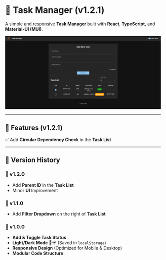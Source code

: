# 🚀 Task Manager (v1.2.1)

A simple and responsive **Task Manager** built with **React**, **TypeScript**, and **Material-UI (MUI)**.

![Task Manager Preview](./public/task-manager-preview-3.png)

---

## 📌 Features (v1.2.1)

✅ Add **Circular Dependency Check** in the **Task List**

---

## 📜 Version History

### 🔹 v1.2.0

- Add **Parent ID** in the **Task List**
- Minor **UI** Improvement

### 🔹 v1.1.0

- Add **Filter Dropdown** on the right of **Task List**

### 🔹 v1.0.0

- **Add & Toggle Task Status**
- **Light/Dark Mode** 🌙☀️ (Saved in `localStorage`)
- **Responsive Design** (Optimized for Mobile & Desktop)
- **Modular Code Structure**

